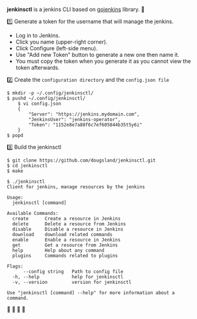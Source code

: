 **jenkinsctl** is a jenkins CLI based on [gojenkins](https://github.com/vcscsvcscs/gojenkins) library. 🚀

:one: Generate a token for the username that will manage the jenkins.

- Log in to Jenkins.
- Click you name (upper-right corner).
- Click Configure (left-side menu).
- Use "Add new Token" button to generate a new one then name it.
- You must copy the token when you generate it as you cannot view the token afterwards.

:two: Create the `configuration directory` and the `config.json file`
```
$ mkdir -p ~/.config/jenkinsctl/
$ pushd ~/.config/jenkinsctl/
    $ vi config.json 
    {
        "Server": "https://jenkins.mydomain.com",
        "JenkinsUser": "jenkins-operator",
        "Token": "1152e8e7a88f6c7ef605844b35t5y6i"
    }
$ popd
```

:three: Build the jenkinsctl

```
$ git clone https://github.com/dougsland/jenkinsctl.git
$ cd jenkinsctl
$ make
```

```
$ ./jenkinsctl
Client for jenkins, manage resources by the jenkins

Usage:
  jenkinsctl [command]

Available Commands:
  create      Create a resource in Jenkins
  delete      Delete a resource from Jenkins
  disable     Disable a resource in Jenkins
  download    download related commands
  enable      Enable a resource in Jenkins
  get         Get a resource from Jenkins
  help        Help about any command
  plugins     Commands related to plugins

Flags:
      --config string   Path to config file
  -h, --help            help for jenkinsctl
  -v, --version         version for jenkinsctl

Use "jenkinsctl [command] --help" for more information about a command.
```

:rocket: :rocket: :rocket: :rocket:
